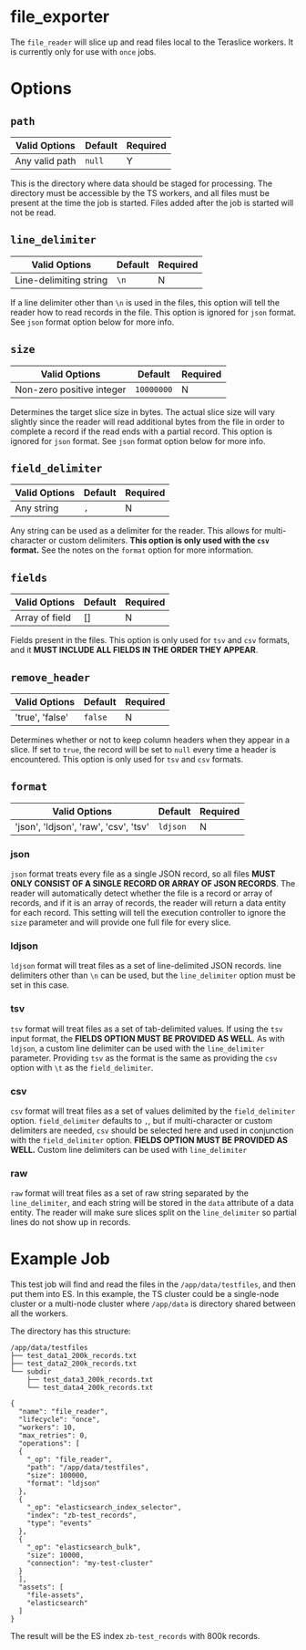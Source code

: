 # file_exporter

The `file_reader` will slice up and read files local to the Teraslice workers. It is currently only for use with `once` jobs.

# Options

## `path`

| Valid Options | Default | Required |
| ----------- | ------- | -------- |
| Any valid path | `null` | Y |  

This is the directory where data should be staged for processing. The directory must be accessible by the TS workers, and all files must be present at the time the job is started. Files added after the job is started will not be read.

## `line_delimiter`

| Valid Options | Default | Required |
| ----------- | ------- | -------- |
| Line-delimiting string | `\n` | N |  

If a line delimiter other than `\n` is used in the files, this option will tell the reader how to read records in the file. This option is ignored for `json` format. See `json` format option below for more info.

## `size`

| Valid Options | Default | Required |
| ----------- | ------- | -------- |
| Non-zero positive integer | `10000000` | N |  

Determines the target slice size in bytes. The actual slice size will vary slightly since the reader will read additional bytes from the file in order to complete a record if the read ends with a partial record. This option is ignored for `json` format. See `json` format option below for more info.

## `field_delimiter`

| Valid Options | Default | Required |
| ----------- | ------- | -------- |
| Any string | `,` | N |  

Any string can be used as a delimiter for the reader. This allows for multi-character or custom delimiters. **This option is only used with the `csv` format.** See the notes on the `format` option for more information.

## `fields`

| Valid Options | Default | Required |
| ----------- | ------- | -------- |
| Array of field | [] | N |  

Fields present in the files. This option is only used for `tsv` and `csv` formats, and it **MUST INCLUDE ALL FIELDS IN THE ORDER THEY APPEAR**.

## `remove_header`

| Valid Options | Default | Required |
| ----------- | ------- | -------- |
| 'true', 'false' | `false` | N |  

Determines whether or not to keep column headers when they appear in a slice. If set to `true`, the record will be set to `null` every time a header is encountered. This option is only used for `tsv` and `csv` formats.

## `format`

| Valid Options | Default | Required |
| ----------- | ------- | -------- |
| 'json', 'ldjson', 'raw', 'csv', 'tsv' | `ldjson` | N |  

### json

`json` format treats every file as a single JSON record, so all files **MUST ONLY CONSIST OF A SINGLE RECORD OR ARRAY OF JSON RECORDS**. The reader will automatically detect whether the file is a record or array of records, and if it is an array of records, the reader will return a data entity for each record. This setting will tell the execution controller to ignore the `size` parameter and will provide one full file for every slice.

### ldjson

`ldjson` format will treat files as a set of line-delimited JSON records. line  delimiters other than `\n` can be used, but the `line_delimiter` option must be set in this case.

### tsv

`tsv` format will treat files as a set of tab-delimited values. If using the `tsv` input format, the **FIELDS OPTION MUST BE PROVIDED AS WELL**. As with `ldjson`, a custom line delimiter can be used with the `line_delimiter` parameter. Providing `tsv` as the format is the same as providing the `csv` option with `\t` as the `field_delimiter`.

### csv

`csv` format will treat files as a set of values delimited by the `field_delimiter` option. `field_delimiter` defaults to `,`, but if multi-character or custom delimiters are needed, `csv` should be selected here and used in conjunction with the `field_delimiter` option. **FIELDS OPTION MUST BE PROVIDED AS WELL.** Custom line delimiters can be used with `line_delimiter`

### raw

`raw` format will treat files as a set of raw string separated by the `line_delimiter`, and each string will be stored in the `data` attribute of a data entity. The reader will make sure slices split on the `line_delimiter` so partial lines do not show up in records.

# Example Job  

This test job will find and read the files in the `/app/data/testfiles`, and then put them into ES. In this example, the TS cluster could be a single-node cluster or a multi-node cluster where `/app/data` is directory shared between all the workers.

The directory has this structure:  
```
/app/data/testfiles
├── test_data1_200k_records.txt
├── test_data2_200k_records.txt
└── subdir
    ├── test_data3_200k_records.txt
    └── test_data4_200k_records.txt
```

```
{
  "name": "file_reader",
  "lifecycle": "once",
  "workers": 10,
  "max_retries": 0,
  "operations": [
  {
    "_op": "file_reader",
    "path": "/app/data/testfiles",
    "size": 100000,
    "format": "ldjson"
  },
  {
    "_op": "elasticsearch_index_selector",
    "index": "zb-test_records",
    "type": "events"
  },
  {
    "_op": "elasticsearch_bulk",
    "size": 10000,
    "connection": "my-test-cluster"
  }
  ],
  "assets": [
    "file-assets",
    "elasticsearch"
  ]
}
```

The result will be the ES index `zb-test_records` with 800k records.
